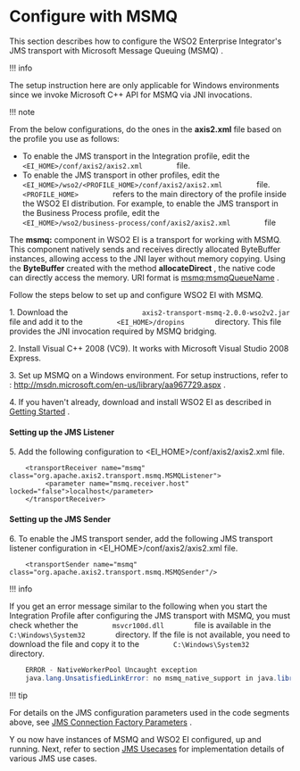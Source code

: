 # Configure with MSMQ

This section describes how to configure the WSO2 Enterprise Integrator's
JMS transport with Microsoft Message Queuing (MSMQ) .

!!! info

The setup instruction here are only applicable for Windows environments
since we invoke Microsoft C++ API for MSMQ via JNI invocations.

!!! note

From the below configurations, do the ones in the **axis2.xml** file
based on the profile you use as follows:

-   To enable the JMS transport in the Integration profile, edit the
    `          <EI_HOME>/conf/axis2/axis2.xml         ` file.
-   To enable the JMS transport in other profiles, edit the
    `          <EI_HOME>/wso2/<PROFILE_HOME>/conf/axis2/axis2.xml         `
    file. `          <PROFILE_HOME>         ` refers to the main
    directory of the profile inside the WSO2 EI distribution. For
    example, to enable the JMS transport in the Business Process
    profile, edit the
    `          <EI_HOME>/wso2/business-process/conf/axis2/axis2.xml         `
    file


The **msmq:** component in WSO2 EI is a transport for working with MSMQ.
This component natively sends and receives directly allocated ByteBuffer
instances, allowing access to the JNI layer without memory copying.
Using the **ByteBuffer** created with the method **allocateDirect** ,
the native code can directly access the memory. URI format is
[msmq:msmqQueueName](http://msmqmsmqQueueName) .

Follow the steps below to set up and configure WSO2 EI with MSMQ.

1. Download the
`                   axis2-transport-msmq-2.0.0-wso2v2.jar                 `
file and add it to the `         <EI_HOME>/dropins        ` directory.
This file provides the JNI invocation required by MSMQ bridging.

2\. Install Visual C++ 2008 (VC9). It works with Microsoft Visual Studio
2008 Express.

3\. Set up MSMQ on a Windows environment. For setup instructions, refer
to : http://msdn.microsoft.com/en-us/library/aa967729.aspx .

4\. If you haven't already, download and install WSO2 EI as described in
[Getting
Started](https://docs.wso2.com/display/EI650/Installation+Guide) .  

#### Setting up the JMS Listener

5\. Add the following configuration to \<EI\_HOME\>/conf/axis2/axis2.xml
file.  

``` html/xml
    <transportReceiver name="msmq" class="org.apache.axis2.transport.msmq.MSMQListener">
         <parameter name="msmq.receiver.host" locked="false">localhost</parameter>
    </transportReceiver>
```

#### Setting up the JMS Sender

6\. To enable the JMS transport sender, add the following JMS transport
listener configuration in \<EI\_HOME\>/conf/axis2/axis2.xml file.  

``` html/xml
    <transportSender name="msmq" class="org.apache.axis2.transport.msmq.MSMQSender"/>
```

!!! info

If you get an error message similar to the following when you start the
Integration Profile after configuring the JMS transport with MSMQ, you
must check whether the `         msvcr100d.dll        ` file is
available in the `         C:\Windows\System32        ` directory. If
the file is not available, you need to download the file and copy it to
the `         C:\Windows\System32        ` directory.

``` java
    ERROR - NativeWorkerPool Uncaught exception
    java.lang.UnsatisfiedLinkError: no msmq_native_support in java.library.path
```
    
!!! tip

For details on the JMS configuration parameters used in the code
segments above, see [JMS Connection Factory
Parameters](JMS-Transport_119130301.html#JMSTransport-JMSConnectionFactoryParameters)
.


Y ou now have instances of MSMQ and WSO2 EI configured, up and running.
Next, refer to section [JMS Usecases](_JMS_Usecases_) for implementation
details of various JMS use cases.
